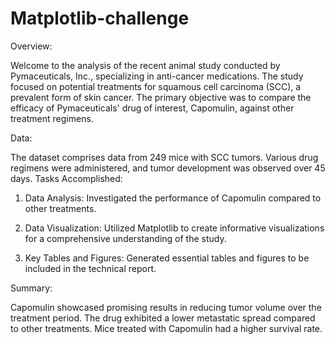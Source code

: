 # Matplotlib-challenge

Overview:

Welcome to the analysis of the recent animal study conducted by Pymaceuticals, Inc., specializing in anti-cancer medications. The study focused on potential treatments for squamous cell carcinoma (SCC), a prevalent form of skin cancer. The primary objective was to compare the efficacy of Pymaceuticals' drug of interest, Capomulin, against other treatment regimens.

Data:

The dataset comprises data from 249 mice with SCC tumors.
Various drug regimens were administered, and tumor development was observed over 45 days.
Tasks Accomplished:

1. Data Analysis:
Investigated the performance of Capomulin compared to other treatments.
2. Data Visualization:
Utilized Matplotlib to create informative visualizations for a comprehensive understanding of the study.

3. Key Tables and Figures:
Generated essential tables and figures to be included in the technical report.

Summary:

Capomulin showcased promising results in reducing tumor volume over the treatment period.
The drug exhibited a lower metastatic spread compared to other treatments.
Mice treated with Capomulin had a higher survival rate.

